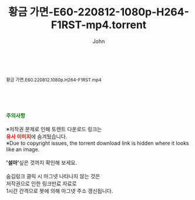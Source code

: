 ﻿---
layout: post
title:  "황금 가면-E60-220812-1080p-H264-F1RST-mp4.torrent"
author: John
categories: [ 드라마 ]
tags: [  ]
image:  
description: "황금 가면-E60-220812-1080p-H264-F1RST-mp4 torrent 정보 공유"
toc: true
toc_sticky: true
---

<br>
<div class="view-img">
<a class="view_image" href="http://torrentmobile62.com/bbs/view_image.php?fn=%2Fdata%2Ffile%2Fdrama%2F3735183265_MuUxb7at_baa1892f162b1b265f84135b6fdcf04e2bfcecdf.jpg" target="_blank"><img alt="" class="img-tag" content="http://torrentmobile62.com/data/file/drama/3735183265_MuUxb7at_baa1892f162b1b265f84135b6fdcf04e2bfcecdf.jpg" itemprop="image" src="http://torrentmobile62.com/data/file/drama/thumb-3735183265_MuUxb7at_baa1892f162b1b265f84135b6fdcf04e2bfcecdf_835x2212.jpg"/></a></div><div class="view-content" itemprop="description">
<p><span style="font-size:12px;">황금 가면.E60.220812.1080p.H264-F1RST.mp4</span> </p> </div>
    
<br><br><br>
<p data-ke-size="size16"><b><span style="color: green;">주의사항</span></b><br /><br />※저작권 문제로 인해 토렌트 다운로드 링크는<br /><b><span style="color: red;">유사 이미지</span></b>에 숨겨뒀습니다.<br />※Due to copyright issues, the torrent download link is hidden where it looks like an image.<br /><br /><b>'설마'</b>싶은 것까지 확인해 보세요.<br /><br />숨김링크 클릭 시 마그넷 나타나지 않는 것은<br />저작권으로 인한 링크만료 자료로<br />1시간 간격으로 봇에 의해 마그넷 주소 갱신됩니다.</p>
